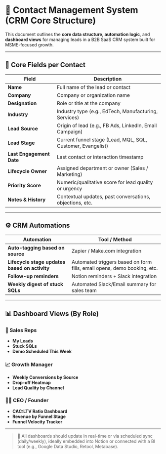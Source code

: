 # 🧾 Contact Management System (CRM Core Structure)

This document outlines the **core data structure**, **automation logic**, and **dashboard views** for managing leads in a B2B SaaS CRM system built for MSME-focused growth.

---

## 📌 Core Fields per Contact

| **Field**              | **Description**                                               |
|------------------------|---------------------------------------------------------------|
| **Name**               | Full name of the lead or contact                              |
| **Company**            | Company or organization name                                  |
| **Designation**        | Role or title at the company                                  |
| **Industry**           | Industry type (e.g., EdTech, Manufacturing, Services)         |
| **Lead Source**        | Origin of lead (e.g., FB Ads, LinkedIn, Email Campaign)       |
| **Lead Stage**         | Current funnel stage (Lead, MQL, SQL, Customer, Evangelist)   |
| **Last Engagement Date** | Last contact or interaction timestamp                      |
| **Lifecycle Owner**    | Assigned department or owner (Sales / Marketing)              |
| **Priority Score**     | Numeric/qualitative score for lead quality or urgency         |
| **Notes & History**    | Contextual updates, past conversations, objections, etc.      |

---

## ⚙️ CRM Automations

| **Automation**                                  | **Tool / Method**                               |
|--------------------------------------------------|--------------------------------------------------|
| **Auto-tagging based on source**                | Zapier / Make.com integration                   |
| **Lifecycle stage updates based on activity**   | Automated triggers based on form fills, email opens, demo booking, etc. |
| **Follow-up reminders**                         | Notion reminders + Slack integration             |
| **Weekly digest of stuck SQLs**                 | Automated Slack/Email summary for sales team     |

---

## 📊 Dashboard Views (By Role)

### 👤 Sales Reps
- **My Leads**
- **Stuck SQLs**
- **Demo Scheduled This Week**

### 📈 Growth Manager
- **Weekly Conversions by Source**
- **Drop-off Heatmap**
- **Lead Quality by Channel**

### 🧑‍💼 CEO / Founder
- **CAC:LTV Ratio Dashboard**
- **Revenue by Funnel Stage**
- **Funnel Velocity Tracker**

---

> 🔁 All dashboards should update in real-time or via scheduled sync (daily/weekly), ideally embedded into Notion or connected with a BI tool (e.g., Google Data Studio, Retool, Metabase).

